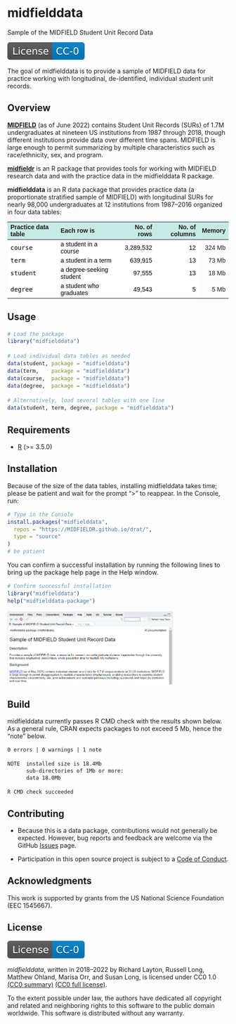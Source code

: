
<!-- README.md is generated from README.Rmd. Please edit that file -->

# midfielddata

Sample of the MIDFIELD Student Unit Record Data

<!-- badges: start -->

[![License](man/figures/License-CC-0-blue.svg)](https://creativecommons.org/publicdomain/zero/1.0/)
<!-- badges: end -->

The goal of midfielddata is to provide a sample of MIDFIELD data for
practice working with longitudinal, de-identified, individual student
unit records.

## Overview

<a href="https://midfield.online"
target="_blank"><strong>MIDFIELD</strong></a> (as of June 2022) contains
Student Unit Records (SURs) of 1.7M undergraduates at nineteen US
institutions from 1987 through 2018, though different institutions
provide data over different time spans. MIDFIELD is large enough to
permit summarizing by multiple characteristics such as race/ethnicity,
sex, and program.

[**midfieldr**](https://midfieldr.github.io/midfieldr/) is an R package
that provides tools for working with MIDFIELD research data and with the
practice data in the midfielddata R package.

**midfielddata** is an R data package that provides practice data (a
proportionate stratified sample of MIDFIELD) with longitudinal SURs for
nearly 98,000 undergraduates at 12 institutions from 1987–2016 organized
in four data tables:

<table class=" lightable-paper" style="font-family: &quot;Arial Narrow&quot;, arial, helvetica, sans-serif; margin-left: auto; margin-right: auto;">
<thead>
<tr>
<th style="text-align:left;background-color: #c7eae5 !important;">
Practice data table
</th>
<th style="text-align:left;background-color: #c7eae5 !important;">
Each row is
</th>
<th style="text-align:right;background-color: #c7eae5 !important;">
No. of rows
</th>
<th style="text-align:right;background-color: #c7eae5 !important;">
No. of columns
</th>
<th style="text-align:right;background-color: #c7eae5 !important;">
Memory
</th>
</tr>
</thead>
<tbody>
<tr>
<td style="text-align:left;font-family: monospace;color: black !important;background-color: white !important;">
course
</td>
<td style="text-align:left;color: black !important;background-color: white !important;">
a student in a course
</td>
<td style="text-align:right;color: black !important;background-color: white !important;">
3,289,532
</td>
<td style="text-align:right;color: black !important;background-color: white !important;">
12
</td>
<td style="text-align:right;">
324 Mb
</td>
</tr>
<tr>
<td style="text-align:left;font-family: monospace;color: black !important;background-color: white !important;">
term
</td>
<td style="text-align:left;color: black !important;background-color: white !important;">
a student in a term
</td>
<td style="text-align:right;color: black !important;background-color: white !important;">
639,915
</td>
<td style="text-align:right;color: black !important;background-color: white !important;">
13
</td>
<td style="text-align:right;">
73 Mb
</td>
</tr>
<tr>
<td style="text-align:left;font-family: monospace;color: black !important;background-color: white !important;">
student
</td>
<td style="text-align:left;color: black !important;background-color: white !important;">
a degree-seeking student
</td>
<td style="text-align:right;color: black !important;background-color: white !important;">
97,555
</td>
<td style="text-align:right;color: black !important;background-color: white !important;">
13
</td>
<td style="text-align:right;">
18 Mb
</td>
</tr>
<tr>
<td style="text-align:left;font-family: monospace;color: black !important;background-color: white !important;">
degree
</td>
<td style="text-align:left;color: black !important;background-color: white !important;">
a student who graduates
</td>
<td style="text-align:right;color: black !important;background-color: white !important;">
49,543
</td>
<td style="text-align:right;color: black !important;background-color: white !important;">
5
</td>
<td style="text-align:right;">
5 Mb
</td>
</tr>
</tbody>
</table>

## Usage

``` r
# Load the package
library("midfielddata")

# Load individual data tables as needed
data(student, package = "midfielddata")
data(term,    package = "midfielddata")
data(course,  package = "midfielddata")
data(degree,  package = "midfielddata")

# Alternatively, load several tables with one line
data(student, term, degree, package = "midfielddata")
```

## Requirements

- [R](https://www.r-project.org/) (\>= 3.5.0)

## Installation

Because of the size of the data tables, installing midfielddata takes
time; please be patient and wait for the prompt “\>” to reappear. In the
Console, run:

``` r
# Type in the Console
install.packages("midfielddata",
  repos = "https://MIDFIELDR.github.io/drat/",
  type = "source"
)
# be patient
```

You can confirm a successful installation by running the following lines
to bring up the package help page in the Help window.

``` r
# Confirm successful installation
library("midfielddata")
help("midfielddata-package")
```

<img src="man/figures/README-midfielddata-help-page-1.png" width="75%" />

## Build

midfielddata currently passes R CMD check with the results shown below.
As a general rule, CRAN expects packages to not exceed 5 Mb, hence the
“note” below.

    0 errors | 0 warnings | 1 note 

    NOTE  installed size is 18.4Mb
          sub-directories of 1Mb or more:
          data 18.0Mb

    R CMD check succeeded  

## Contributing

- Because this is a data package, contributions would not generally be
  expected. However, bug reports and feedback are welcome via the GitHub
  [Issues](https://github.com/MIDFIELDR/midfielddata/issues) page.

- Participation in this open source project is subject to a [Code of
  Conduct](CONDUCT.html).

## Acknowledgments

This work is supported by grants from the US National Science Foundation
(EEC 1545667).

## License

[![License](man/figures/License-CC-0-blue.svg)](https://creativecommons.org/publicdomain/zero/1.0/)

*midfielddata*, written in 2018–2022 by Richard Layton, Russell Long,
Matthew Ohland, Marisa Orr, and Susan Long, is licensed under CC0 1.0
[(CC0
summary)](https://creativecommons.org/publicdomain/zero/1.0/legalcode)
[(CC0 full license)](LICENSE.html).

To the extent possible under law, the authors have dedicated all
copyright and related and neighboring rights to this software to the
public domain worldwide. This software is distributed without any
warranty.
